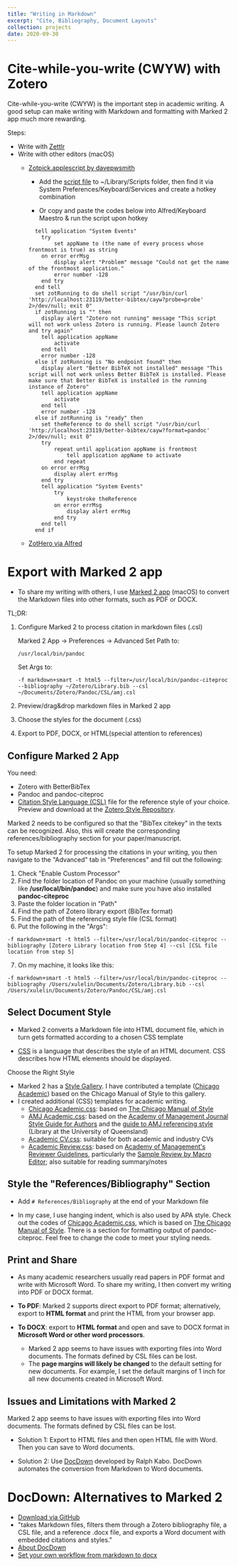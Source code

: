 ```yaml
---
title: "Writing in Markdown"
excerpt: "Cite, Bibliography, Document Layouts"
collection: projects
date: 2020-09-30
---
```



# Cite-while-you-write (CWYW) with Zotero

Cite-while-you-write (CWYW) is the important step in academic writing. A good setup can make writing with Markdown and formatting with Marked 2 app much more rewarding.

Steps: 
- Write with [Zettlr](https://www.zettlr.com/)
- Write with other editors (macOS)
  - [Zotpick.applescript by davepwsmith](https://davepwsmith.github.io/academic-scrivener-howto/)

    - Add the [script file](https://github.com/davepwsmith/zotpick-applescript/blob/master/zotpick-pandoc.applescript) to ~/Library/Scripts folder, then find it via System Preferences/Keyboard/Services and create a hotkey combination

    - Or copy and paste the codes below into Alfred/Keyboard Maestro & run the script upon hotkey

    ```applescript
      tell application "System Events"
      	try
      		set appName to (the name of every process whose frontmost is true) as string
      	on error errMsg
      		display alert "Problem" message "Could not get the name of the frontmost application."
      		error number -128
      	end try
      end tell
      set zotRunning to do shell script "/usr/bin/curl 'http://localhost:23119/better-bibtex/cayw?probe=probe' 2>/dev/null; exit 0"
      if zotRunning is "" then
      	display alert "Zotero not running" message "This script will not work unless Zotero is running. Please launch Zotero and try again"
      	tell application appName
      		activate
      	end tell
      	error number -128
      else if zotRunning is "No endpoint found" then
      	display alert "Better BibTeX not installed" message "This script will not work unless Better BibTeX is installed. Please make sure that Better BibTeX is installed in the running instance of Zotero"
      	tell application appName
      		activate
      	end tell
      	error number -128
      else if zotRunning is "ready" then
      	set theReference to do shell script "/usr/bin/curl 'http://localhost:23119/better-bibtex/cayw?format=pandoc' 2>/dev/null; exit 0"
      	try
      		repeat until application appName is frontmost
      			tell application appName to activate
      		end repeat
      	on error errMsg
      		display alert errMsg
      	end try
      	tell application "System Events"
      		try
      			keystroke theReference
      		on error errMsg
      			display alert errMsg
      		end try
      	end tell
      end if
      ```
  - [ZotHero via Alfred](https://github.com/deanishe/zothero)

# Export with Marked 2 app

- To share my writing with others, I use [Marked 2 app](https://marked2app.com/) (macOS) to convert the Markdown files into other formats, such as PDF or DOCX.

TL;DR:

1. Configure Marked 2 to process citation in markdown files (.csl)

   Marked 2 App -> Preferences -> Advanced
   Set Path to:
   ```
   /usr/local/bin/pandoc
   ```
   Set Args to:
   ```
   -f markdown+smart -t html5 --filter=/usr/local/bin/pandoc-citeproc --bibliography ~/Zotero/Library.bib --csl ~/Documents/Zotero/Pandoc/CSL/amj.csl
   ```
2. Preview/drag&drop markdown files in Marked 2 app

3. Choose the styles for the document (.css)

4. Export to PDF, DOCX, or HTML(special attention to references)

## Configure Marked 2 App

You need:

- Zotero with BetterBibTex
- Pandoc and pandoc-citeproc
- [Citation Style Language (CSL)](https://citationstyles.org/) file for the reference style of your choice. Preview and download at the [Zotero Style Repository](https://www.zotero.org/styles).

Marked 2 needs to be configured so that the "BibTex citekey" in the texts can be recognized. Also, this will create the corresponding references/bibliography section for your paper/manuscript.

To setup Marked 2 for processing the citations in your writing, you then navigate to the "Advanced" tab in "Preferences" and fill out the following:


1. Check "Enable Custom Processor"
2. Find the folder location of Pandoc on your machine (usually something like **/usr/local/bin/pandoc**) and make sure you have also installed **pandoc-citeproc**
3. Paste the folder location in "Path"
4. Find the path of Zotero library export (BibTex format)
5. Find the path of the referencing style file (CSL format)  
6. Put the following in the "Args":

```
-f markdown+smart -t html5 --filter=/usr/local/bin/pandoc-citeproc --bibliography [Zotero Library location from Step 4] --csl [CSL file location from step 5]
```

7. On my machine, it looks like this:

```
-f markdown+smart -t html5 --filter=/usr/local/bin/pandoc-citeproc --bibliography /Users/xulelin/Documents/Zotero/Library.bib --csl /Users/xulelin/Documents/Zotero/Pandoc/CSL/amj.csl
```

## Select Document Style

- Marked 2 converts a Markdown file into HTML document file, which in turn gets formatted according to a chosen CSS template

- [CSS](https://www.w3schools.com/css/default.asp) is a language that describes the style of an HTML document. CSS describes how HTML elements should be displayed.


Choose the Right Style

- Marked 2 has a [Style Gallery](https://marked2app.com/styles/#). I have contributed a template ([Chicago Academic](https://marked2app.com/styles/preview#Chicago%20Academic)) based on the Chicago Manual of Style to this gallery.
- I created additional (CSS) templates for academic writing.
  - [Chicago Academic.css](https://linxule.github.io/files/css/chicago-academic.css): based on [The Chicago Manual of Style](https://www.chicagomanualofstyle.org/home.html)
  - [AMJ Academic.css](https://linxule.github.io/files/css/amj-academic.css): based on the [Academy of Management Journal Style Guide for Authors](http://aom.org/publications/amj/styleguide/) and the [guide to AMJ referencing style](https://guides.library.uq.edu.au/amj-version-for-printing) (Library at the University of Queensland)
  - [Academic CV.css](https://linxule.github.io/files/css/academic-cv.css): suitable for both academic and industry CVs
  - [Academic Review.css](https://linxule.github.io/files/css/academic-review.css): based on [Academy of Management's Reviewer Guidelines](http://aom.org/annualmeeting/reviewerguidelines/), particularly the [Sample Review by Macro Editor](https://aom.org/uploadedFiles/Publications/AMJ/ReviewsbyMacroEditors.pdf); also suitable for reading summary/notes

## Style the "References/Bibliography" Section

- Add `# References/Bibliography` at the end of your Markdown file

- In my case, I use hanging indent, which is also used by APA style. Check out the codes of [Chicago Academic.css](https://linxule.github.io/files/css/chicago-academic.css), which is based on [The Chicago Manual of Style](https://www.chicagomanualofstyle.org/home.html). There is a section for formatting output of pandoc-citeproc. Feel free to change the code to meet your styling needs.

## Print and Share

- As many academic researchers usually read papers in PDF format and write with Microsoft Word. To share my writing, I then convert my writing into PDF or DOCX format.

- **To PDF**: Marked 2 supports direct export to PDF format; alternatively, export to **HTML format** and print the HTML from your browser app.

- **To DOCX**: export to **HTML format** and open and save to DOCX format in **Microsoft Word or other word processors**.

  - Marked 2 app seems to have issues with exporting files into Word documents. The formats defined by CSL files can be lost.
  - The **page margins will likely be changed** to the default setting for new documents. For example, I set the default margins of 1 inch for all new documents created in Microsoft Word.

## Issues and Limitations with Marked 2

Marked 2 app seems to have issues with exporting files into Word documents. The formats defined by CSL files can be lost.

- Solution 1: Export to HTML files and then open HTML file with Word. Then you can save to Word documents.

- Solution 2: Use [DocDown](https://raphaelkabo.com/blog/posts/introducing-docdown/) developed by Ralph Kabo. DocDown automates the conversion from Markdown to Word documents.

# DocDown: Alternatives to Marked 2

- [Download via GitHub](https://github.com/lowercasename/docdown)
- "takes Markdown files, filters them through a Zotero bibliography file, a CSL file, and a reference .docx file, and exports a Word document with embedded citations and styles."
- [About DocDown](https://raphaelkabo.com/blog/introducing-docdown/)
- [Set your own workflow from markdown to docx](https://raphaelkabo.com/blog/markdown-to-word/)
